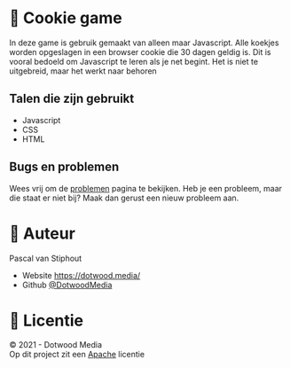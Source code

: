 # 🍪 Cookie game
In deze game is gebruik gemaakt van alleen maar Javascript. Alle koekjes worden opgeslagen in een browser cookie die 30 dagen geldig is.
Dit is vooral bedoeld om Javascript te leren als je net begint. Het is niet te uitgebreid, maar het werkt naar behoren

## Talen die zijn gebruikt
- Javascript
- CSS
- HTML

## Bugs en problemen
Wees vrij om de <a href="https://github.com/DotwoodMedia/cookiegame/issues">problemen</a> pagina te bekijken. 
Heb je een probleem, maar die staat er niet bij? Maak dan gerust een nieuw probleem aan.

# 👤 Auteur
Pascal van Stiphout
- Website <a href="https://dotwood.media/">https://dotwood.media/</a>
- Github <a href="https://github.com/DotwoodMedia">@DotwoodMedia</a>

# 📑 Licentie
© 2021 - Dotwood Media <br>
Op dit project zit een <a href="https://github.com/DotwoodMedia/cookiegame/blob/main/LICENSE">Apache</a> licentie